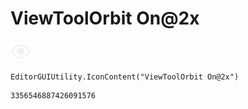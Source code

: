 # ViewToolOrbit On@2x
![](/img/ViewToolOrbit%20On@2x.png)

``` CSharp
EditorGUIUtility.IconContent("ViewToolOrbit On@2x")
```
```
3356546887426091576
```
